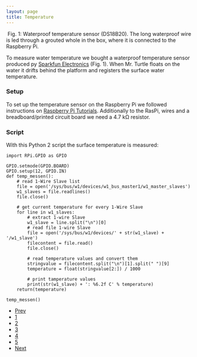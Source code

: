 ```yaml
---
layout: page
title: Temperature
---
```

<span class="image right">
            <img src="{{ 'assets/images/Temperature.JPG ' | absolute_url }}" alt=""/>
            Fig. 1: Waterproof temperature sensor (DS18B20). The long waterproof wire is led through a grouted whole in the box, where it is connected to the Raspberry Pi.
        </span>

<p> To measure water temperature we bought a waterproof temperature sensor produced py <a  href="https://www.sparkfun.com/products/11050">Sparkfun Electronics</a> (Fig. 1). When Mr. Turtle floats on the water it drifts behind the platform and registers the surface water temperature.</p>

<h3>Setup</h3>

<p>To set up the temperature sensor on the Raspberry Pi we followed instructions on <a  href="https://tutorials-raspberrypi.de/raspberry-pi-temperatur-mittels-sensor-messen/">Raspberry Pi Tutorials</a>. Additionally to the RasPi, wires and a breadboard/printed circuit board we need a 4.7 kΩ resistor.</p>

<h3>Script</h3>

With this Python 2 script the surface temperature is measured:

    import RPi.GPIO as GPIO

    GPIO.setmode(GPIO.BOARD)
    GPIO.setup(12, GPIO.IN)
    def temp_messen():
        # read 1-Wire Slave list
        file = open('/sys/bus/w1/devices/w1_bus_master1/w1_master_slaves')
        w1_slaves = file.readlines()
        file.close()

        # get current temperature for every 1-Wire Slave
        for line in w1_slaves:
            # extract 1-wire Slave
            w1_slave = line.split("\n")[0]
            # read file 1-wire Slave
            file = open('/sys/bus/w1/devices/' + str(w1_slave) + '/w1_slave')
            filecontent = file.read()
            file.close()

            # read temperature values and convert them
            stringvalue = filecontent.split("\n")[1].split(" ")[9]
            temperature = float(stringvalue[2:]) / 1000

            # print tamperature values
            print(str(w1_slave) + ': %6.2f C' % temperature)
        return(temperature)

    temp_messen()

<ul class="pagination">
        <li><a href="{{ 'cam.html' | absolute_url }}" class="button">Prev</a></li>
        <li><a href="{{ 'Overview.html' | absolute_url }}" class="page">1</a></li>
        <li><a href="{{ 'sonarsensor.html' | absolute_url }}" class="page">2</a></li>
        <li><a href="{{ 'lidar.html' | absolute_url }}" class="page">3</a></li>
        <li><a href="{{ 'cam.html' | absolute_url }}" class="page">4</a></li>
        <li><a href="{{ 'temperature.html' | absolute_url }}" class="page active">5</a></li>
        <li><a href="{{ 'Overview.html' | absolute_url }}" class="button">Next</a></li>
</ul>

